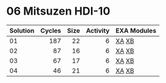 # 06 Mitsuzen HDI-10

| Solution | Cycles | Size | Activity | EXA Modules|
|:---------|-------:|-----:|---------:|------------|
| 01       |    187 |   22 |        6 | [XA](01-XA.exa) [XB](01-XB.exa) |
| 02       |     87 |   16 |        6 | [XA](02-XA.exa) [XB](02-XB.exa) |
| 03       |     67 |   17 |        6 | [XA](03-XA.exa) [XB](03-XB.exa) |
| 04       |     46 |   21 |        6 | [XA](04-XA.exa) [XB](04-XB.exa) |
